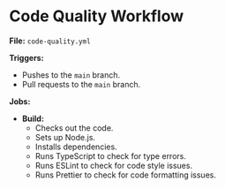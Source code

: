 # Code Quality Workflow

**File:** `code-quality.yml`

**Triggers:**
- Pushes to the `main` branch.
- Pull requests to the `main` branch.

**Jobs:**
- **Build:**
  - Checks out the code.
  - Sets up Node.js.
  - Installs dependencies.
  - Runs TypeScript to check for type errors.
  - Runs ESLint to check for code style issues.
  - Runs Prettier to check for code formatting issues.
